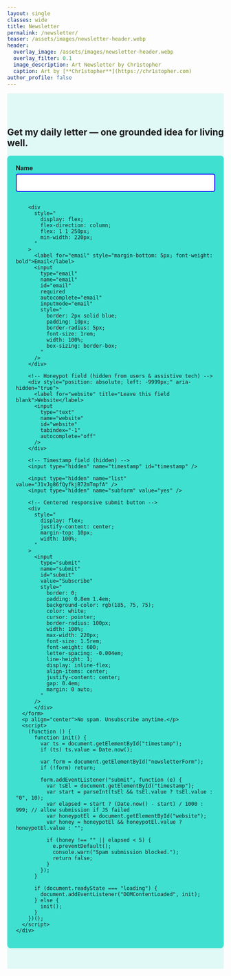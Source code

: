 ```yaml
---
layout: single
classes: wide
title: Newsletter
permalink: /newsletter/
teaser: /assets/images/newsletter-header.webp
header:
  overlay_image: /assets/images/newsletter-header.webp
  overlay_filter: 0.1
  image_description: Art Newsletter by Chr1stopher
  caption: Art by [**Chr1stopher**](https://chr1stopher.com)
author_profile: false
---
```


<!-- ===============================
     NEWSLETTER SECTION
     =============================== -->

<section id="newsletter" style="background: #e0f9f6; padding: 3rem 0;">
  <div style="max-width: 900px; margin: 0 auto;">
      <h2 class="hero-title animate-slide-up">Get my daily letter — one grounded idea for living well.</h2>
      <form
        id="newsletterForm"
        action="https://mail.nanakasha.com/subscribe"
        method="POST"
        accept-charset="utf-8"
        style="
          display: flex;
          flex-wrap: wrap;
          justify-content: center;
          gap: 15px;
          background-color: turquoise;
          padding: 20px;
          border-radius: 8px;
          max-width: 600px;
          margin: 0 auto;
        "
      >
        <div
          style="
            display: flex;
            flex-direction: column;
            flex: 1 1 250px;
            min-width: 220px;
          "
        >
          <label for="name" style="margin-bottom: 5px; font-weight: bold">Name</label>
          <input
            type="text"
            name="name"
            id="name"
            required
            autocomplete="name"
            style="
              border: 2px solid blue;
              padding: 10px;
              border-radius: 5px;
              font-size: 1rem;
              width: 100%;
              box-sizing: border-box;
            "
          />
        </div>

        <div
          style="
            display: flex;
            flex-direction: column;
            flex: 1 1 250px;
            min-width: 220px;
          "
        >
          <label for="email" style="margin-bottom: 5px; font-weight: bold">Email</label>
          <input
            type="email"
            name="email"
            id="email"
            required
            autocomplete="email"
            inputmode="email"
            style="
              border: 2px solid blue;
              padding: 10px;
              border-radius: 5px;
              font-size: 1rem;
              width: 100%;
              box-sizing: border-box;
            "
          />
        </div>

        <!-- Honeypot field (hidden from users & assistive tech) -->
        <div style="position: absolute; left: -9999px;" aria-hidden="true">
          <label for="website" title="Leave this field blank">Website</label>
          <input
            type="text"
            name="website"
            id="website"
            tabindex="-1"
            autocomplete="off"
          />
        </div>

        <!-- Timestamp field (hidden) -->
        <input type="hidden" name="timestamp" id="timestamp" />

        <input type="hidden" name="list" value="J1vJg86fQyfkjB72mTmpfA" />
        <input type="hidden" name="subform" value="yes" />

        <!-- Centered responsive submit button -->
        <div
          style="
            display: flex;
            justify-content: center;
            margin-top: 10px;
            width: 100%;
          "
        >
          <input
            type="submit"
            name="submit"
            id="submit"
            value="Subscribe"
            style="
              border: 0;
              padding: 0.8em 1.4em;
              background-color: rgb(185, 75, 75);
              color: white;
              cursor: pointer;
              border-radius: 100px;
              width: 100%;
              max-width: 220px;
              font-size: 1.5rem;
              font-weight: 600;
              letter-spacing: -0.004em;
              line-height: 1;
              display: inline-flex;
              align-items: center;
              justify-content: center;
              gap: 0.4em;
              margin: 0 auto;
            "
          />
          </div>
      </form>
      <p align="center">No spam. Unsubscribe anytime.</p>
      <script>
        (function () {
          function init() {
            var ts = document.getElementById("timestamp");
            if (ts) ts.value = Date.now();

            var form = document.getElementById("newsletterForm");
            if (!form) return;

            form.addEventListener("submit", function (e) {
              var tsEl = document.getElementById("timestamp");
              var start = parseInt(tsEl && tsEl.value ? tsEl.value : "0", 10);
              var elapsed = start ? (Date.now() - start) / 1000 : 999; // allow submission if JS failed
              var honeypotEl = document.getElementById("website");
              var honey = honeypotEl && honeypotEl.value ? honeypotEl.value : "";

              if (honey !== "" || elapsed < 5) {
                e.preventDefault();
                console.warn("Spam submission blocked.");
                return false;
              }
            });
          }

          if (document.readyState === "loading") {
            document.addEventListener("DOMContentLoaded", init);
          } else {
            init();
          }
        })();
      </script>
    </div>
  </div>
</section>